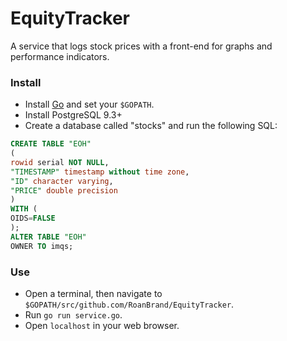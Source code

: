 # EquityTracker
A service that logs stock prices with a front-end for graphs and performance indicators.

### Install
- Install [Go](https://golang.org/) and set your `$GOPATH`.
- Install PostgreSQL 9.3+
- Create a database called "stocks" and run the following SQL:
```sql
CREATE TABLE "EOH"
(
rowid serial NOT NULL,
"TIMESTAMP" timestamp without time zone,
"ID" character varying,
"PRICE" double precision
)
WITH (
OIDS=FALSE
);
ALTER TABLE "EOH"
OWNER TO imqs;
```

### Use
- Open a terminal, then navigate to `$GOPATH/src/github.com/RoanBrand/EquityTracker`.
- Run `go run service.go`.
- Open `localhost` in your web browser.
